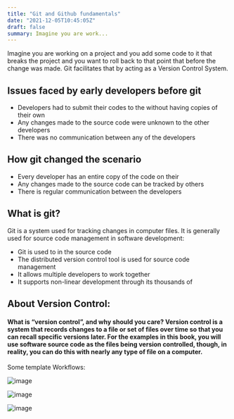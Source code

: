 ```yaml
---
title: "Git and Github fundamentals"
date: "2021-12-05T10:45:05Z"
draft: false
summary: Imagine you are work...
---
```


Imagine you are working on a project and you add some code to it that breaks the project and you want to roll back to that point that before the change was made.
Git facilitates that by acting as a Version Control System.

## Issues faced by early developers before git

* Developers had to submit their codes to the  without having copies of their own
* Any changes made to the source code were unknown to the other developers
* There was no communication between any of the developers

## How git changed the scenario

* Every developer has an entire copy of the code on their 
* Any changes made to the source code can be tracked by others
* There is regular communication between the developers

## What is git?
 
Git is a  system used for tracking changes in computer files. It is generally used for source code management in software development:

* Git is used to  in the source code
* The distributed version control tool is used for source code management
* It allows multiple developers to work together
* It supports non-linear development through its thousands of 

## About Version Control:
#### What is “version control”, and why should you care? Version control is a system that records changes to a file or set of files over time so that you can recall specific versions later. For the examples in this book, you will use software source code as the files being version controlled, though, in reality, you can do this with nearly any type of file on a computer.


Some template Workflows:

![image](https://user-images.githubusercontent.com/85233682/133416528-c5f50104-24ff-4849-8c71-44650bbf0444.png)

![image](https://user-images.githubusercontent.com/85233682/133416716-735156ea-c7e4-4bfe-b110-9bc782428f42.png)

![image](https://user-images.githubusercontent.com/85233682/133416765-5e33f9e0-d24f-4e29-8360-b5e17ab06dae.png)
